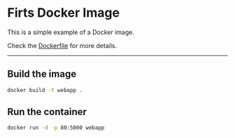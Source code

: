 # Firts Docker Image

This is a simple example of a Docker image.

Check the [Dockerfile](Dockerfile) for more details.

---

## Build the image

```bash
docker build -t webapp .
```

## Run the container

```bash
docker run -d -p 80:5000 webapp
```
